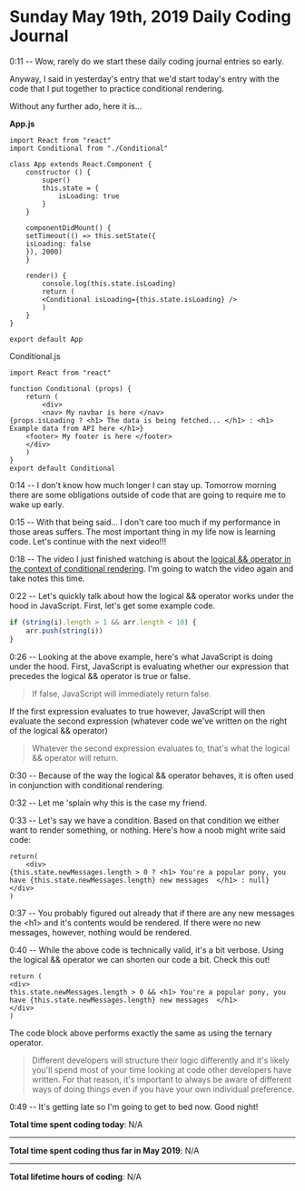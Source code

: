 # Sunday May 19th, 2019 Daily Coding Journal

0:11 -- Wow, rarely do we start these daily coding journal entries so early.

Anyway, I said in yesterday's entry that we'd start today's entry with the code that I put together to practice conditional rendering.

Without any further ado, here it is...

**App.js**
```
import React from "react"
import Conditional from "./Conditional"

class App extends React.Component {
    constructor () {
        super() 
        this.state = {
            isLoading: true
        }
    }
    
    componentDidMount() {
    setTimeout(() => this.setState({
    isLoading: false    
    }), 2000)
    }
    
    render() {
        console.log(this.state.isLoading)
        return (
        <Conditional isLoading={this.state.isLoading} />
        )
    }
}

export default App
```
Conditional.js
```
import React from "react"

function Conditional (props) {
    return (
        <div>
        <nav> My navbar is here </nav>
{props.isLoading ? <h1> The data is being fetched... </h1> : <h1> Example data from API here </h1>}
    <footer> My footer is here </footer>
    </div>
    )
}
export default Conditional
```

0:14 -- I don't know how much longer I can stay up. Tomorrow morning there are some obligations outside of code that are going to require me to wake up early. 

0:15 -- With that being said... I don't care too much if my performance in those areas suffers. The most important thing in my life now is learning code. Let's continue with the next video!!!

0:18 -- The video I just finished watching is about the [logical && operator in the context of conditional rendering](https://scrimba.com/p/p7P5Hd/cDqbpcg). I'm going to watch the video again and take notes this time.

0:22 -- Let's quickly talk about how the logical && operator works under the hood in JavaScript. First, let's get some example code.

```javascript
if (string(i).length > 1 && arr.length < 10) {
    arr.push(string(i))
}
```

0:26 -- Looking at the above example, here's what JavaScript is doing under the hood. First, JavaScript is evaluating whether our expression that precedes the logical && operator is true or false. 

>If false, JavaScript will immediately return false.

If the first expression evaluates to true however, JavaScript will then evaluate the second expression (whatever code we've written on the right of the logical && operator) 

> Whatever the second expression evaluates to, that's what the logical && operator will return.

0:30 -- Because of the way the logical && operator behaves, it is often used in conjunction with conditional rendering.

0:32 -- Let me 'splain why this is the case my friend.

0:33 -- Let's say we have a condition. Based on that condition we either want to render something, or nothing. Here's how a noob might write said code:
```
return(
    <div>
{this.state.newMessages.length > 0 ? <h1> You're a popular pony, you have {this.state.newMessages.length} new messages  </h1> : null}
</div>
)
```
0:37 -- You probably figured out already that if there are any new messages the \<h1> and it's contents would be rendered. If there were no new messages, however, nothing would be rendered.

0:40 -- While the above code is technically valid, it's a bit verbose. Using the logical && operator we can shorten our code a bit. Check this out!

```
return (
<div>
this.state.newMessages.length > 0 && <h1> You're a popular pony, you have {this.state.newMessages.length} new messages  </h1>
</div>
)
```
The code block above performs exactly the same as using the ternary operator. 
>Different developers will structure their logic differently and it's likely you'll spend most of your time looking at code other developers have written. For that reason, it's important to always be aware of different ways of doing things even if you have your own individual preference.

0:49 -- It's getting late so I'm going to get to bed now. Good night!

**Total time spent coding today**: N/A
___
**Total time spent coding thus far in May 2019**: N/A
___
**Total lifetime hours of coding**: N/A